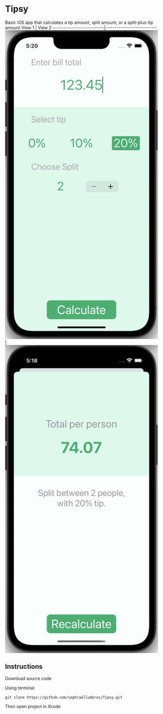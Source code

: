 # Tipsy
Basic iOS app that calculates a tip amount, split amount, or a split-plus-tip amount
View 1 | View 2
:-------------------------:|:-------------------------:
![](/images/calculate-amount-view.png)  |  ![](/images/results-view.png)
## Instructions
Download source code 

Using terminal:
```
git clone https://github.com/sephraellumbres/Tipsy.git
```
Then open project in Xcode
